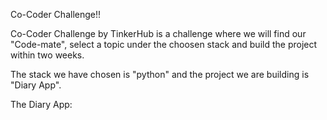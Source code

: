 Co-Coder Challenge!!

Co-Coder Challenge by TinkerHub is a challenge where we will find our "Code-mate", select a topic under the choosen stack and build the project within two weeks.

The stack we have chosen is "python" and the project we are building is "Diary App".

The Diary App:

